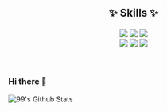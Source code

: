 ## <p align="center">✨ Skills ✨</p>
<div align="center">
<a href="https://github.com/haesa"><img src="https://img.shields.io/badge/HTML5-E34F26?style=for-the-badge&logo=HTML5&logoColor=white"/></a>
<a href="https://github.com/haesa"><img src="https://img.shields.io/badge/CSS3-1572B6?style=for-the-badge&logo=CSS3&logoColor=white"/></a>
<a href="https://github.com/haesa"><img src="https://img.shields.io/badge/JavaScript-F7DF1E?style=for-the-badge&logo=JavaScript&logoColor=black"/></a>
<br/>
<a href="https://github.com/haesa"><img src="https://img.shields.io/badge/React-222222?style=for-the-badge&logo=React&logoColor=61DAFB"/></a>
<a href="https://github.com/haesa"><img src="https://img.shields.io/badge/Git-F05032?style=for-the-badge&logo=Git&logoColor=white"/></a>
<a href="https://github.com/haesa"><img src="https://img.shields.io/badge/Docker-46a2f1?style=for-the-badge&logo=Docker&logoColor=ffffff"/></a>
</div>
<br/><br/>

### Hi there 👋

<!--
**haesa/haesa** is a ✨ _special_ ✨ repository because its `README.md` (this file) appears on your GitHub profile.

Here are some ideas to get you started:

- 🔭 I’m currently working on ...
- 🌱 I’m currently learning ...
- 👯 I’m looking to collaborate on ...
- 🤔 I’m looking for help with ...
- 💬 Ask me about ...
- 📫 How to reach me: ...
- 😄 Pronouns: ...
- ⚡ Fun fact: ...
-->

![99's Github Stats](https://github-readme-stats.vercel.app/api?username=haesa&bg_color=b993d6,C779D0,8ca6db&title_color=fff&text_color=fff&show_icons=true&icon_color=ffffff)
